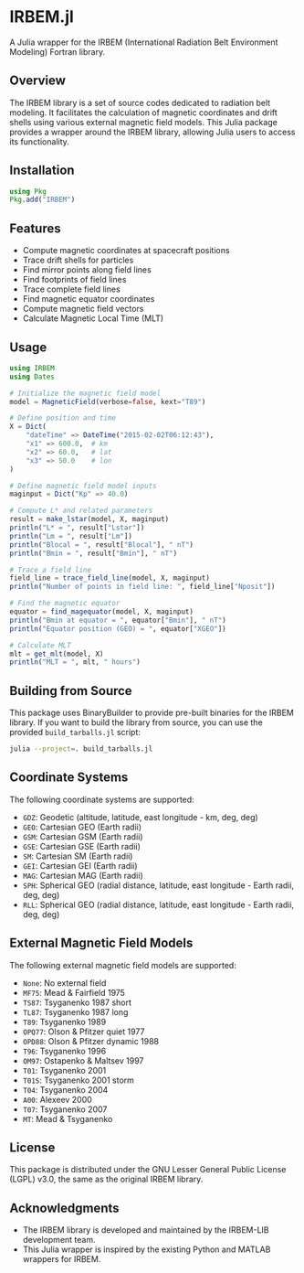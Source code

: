 # IRBEM.jl

A Julia wrapper for the IRBEM (International Radiation Belt Environment Modeling) Fortran library.

## Overview

The IRBEM library is a set of source codes dedicated to radiation belt modeling. It facilitates the calculation of magnetic coordinates and drift shells using various external magnetic field models. This Julia package provides a wrapper around the IRBEM library, allowing Julia users to access its functionality.

## Installation

```julia
using Pkg
Pkg.add("IRBEM")
```

## Features

- Compute magnetic coordinates at spacecraft positions
- Trace drift shells for particles
- Find mirror points along field lines
- Find footprints of field lines
- Trace complete field lines
- Find magnetic equator coordinates
- Compute magnetic field vectors
- Calculate Magnetic Local Time (MLT)

## Usage

```julia
using IRBEM
using Dates

# Initialize the magnetic field model
model = MagneticField(verbose=false, kext="T89")

# Define position and time
X = Dict(
    "dateTime" => DateTime("2015-02-02T06:12:43"),
    "x1" => 600.0,  # km
    "x2" => 60.0,   # lat
    "x3" => 50.0    # lon
)

# Define magnetic field model inputs
maginput = Dict("Kp" => 40.0)

# Compute L* and related parameters
result = make_lstar(model, X, maginput)
println("L* = ", result["Lstar"])
println("Lm = ", result["Lm"])
println("Blocal = ", result["Blocal"], " nT")
println("Bmin = ", result["Bmin"], " nT")

# Trace a field line
field_line = trace_field_line(model, X, maginput)
println("Number of points in field line: ", field_line["Nposit"])

# Find the magnetic equator
equator = find_magequator(model, X, maginput)
println("Bmin at equator = ", equator["Bmin"], " nT")
println("Equator position (GEO) = ", equator["XGEO"])

# Calculate MLT
mlt = get_mlt(model, X)
println("MLT = ", mlt, " hours")
```

## Building from Source

This package uses BinaryBuilder to provide pre-built binaries for the IRBEM library. If you want to build the library from source, you can use the provided `build_tarballs.jl` script:

```bash
julia --project=. build_tarballs.jl
```

## Coordinate Systems

The following coordinate systems are supported:

- `GDZ`: Geodetic (altitude, latitude, east longitude - km, deg, deg)
- `GEO`: Cartesian GEO (Earth radii)
- `GSM`: Cartesian GSM (Earth radii)
- `GSE`: Cartesian GSE (Earth radii)
- `SM`: Cartesian SM (Earth radii)
- `GEI`: Cartesian GEI (Earth radii)
- `MAG`: Cartesian MAG (Earth radii)
- `SPH`: Spherical GEO (radial distance, latitude, east longitude - Earth radii, deg, deg)
- `RLL`: Spherical GEO (radial distance, latitude, east longitude - Earth radii, deg, deg)

## External Magnetic Field Models

The following external magnetic field models are supported:

- `None`: No external field
- `MF75`: Mead & Fairfield 1975
- `TS87`: Tsyganenko 1987 short
- `TL87`: Tsyganenko 1987 long
- `T89`: Tsyganenko 1989
- `OPQ77`: Olson & Pfitzer quiet 1977
- `OPD88`: Olson & Pfitzer dynamic 1988
- `T96`: Tsyganenko 1996
- `OM97`: Ostapenko & Maltsev 1997
- `T01`: Tsyganenko 2001
- `T01S`: Tsyganenko 2001 storm
- `T04`: Tsyganenko 2004
- `A00`: Alexeev 2000
- `T07`: Tsyganenko 2007
- `MT`: Mead & Tsyganenko

## License

This package is distributed under the GNU Lesser General Public License (LGPL) v3.0, the same as the original IRBEM library.

## Acknowledgments

- The IRBEM library is developed and maintained by the IRBEM-LIB development team.
- This Julia wrapper is inspired by the existing Python and MATLAB wrappers for IRBEM.
